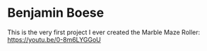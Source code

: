 # Benjamin Boese
This is the very first project I ever created the Marble Maze Roller:  
https://youtu.be/0-8m6LYGGoU
